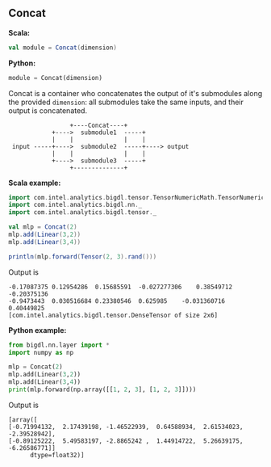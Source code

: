 ## Concat ##

**Scala:**
```scala
val module = Concat(dimension)
```
**Python:**
```python
module = Concat(dimension)
```

Concat is a container who concatenates the output of it's submodules along the
provided `dimension`: all submodules take the same inputs, and their output is
concatenated.
```
                 +----Concat----+
            +---->  submodule1  -----+
            |    |              |    |
 input -----+---->  submodule2  -----+----> output
            |    |              |    |
            +---->  submodule3  -----+
                 +--------------+
```

**Scala example:**
```scala
import com.intel.analytics.bigdl.tensor.TensorNumericMath.TensorNumeric.NumericFloat
import com.intel.analytics.bigdl.nn._
import com.intel.analytics.bigdl.tensor._

val mlp = Concat(2)
mlp.add(Linear(3,2))
mlp.add(Linear(3,4))

println(mlp.forward(Tensor(2, 3).rand()))
```
Output is
```
-0.17087375	0.12954286	0.15685591	-0.027277306	0.38549712	-0.20375136
-0.9473443	0.030516684	0.23380546	0.625985	-0.031360716	0.40449825
[com.intel.analytics.bigdl.tensor.DenseTensor of size 2x6]
```

**Python example:**
```python
from bigdl.nn.layer import *
import numpy as np

mlp = Concat(2)
mlp.add(Linear(3,2))
mlp.add(Linear(3,4))
print(mlp.forward(np.array([[1, 2, 3], [1, 2, 3]])))
```
Output is
```
[array([
[-0.71994132,  2.17439198, -1.46522939,  0.64588934,  2.61534023, -2.39528942],
[-0.89125222,  5.49583197, -2.8865242 ,  1.44914722,  5.26639175, -6.26586771]]
      dtype=float32)]

```
